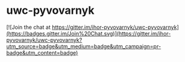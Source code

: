 # uwc-pyvovarnyk

[![Join the chat at https://gitter.im/ihor-pyvovarnyk/uwc-pyvovarnyk](https://badges.gitter.im/Join%20Chat.svg)](https://gitter.im/ihor-pyvovarnyk/uwc-pyvovarnyk?utm_source=badge&utm_medium=badge&utm_campaign=pr-badge&utm_content=badge)
